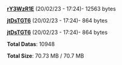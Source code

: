 [**rY3WzR1E**](/data/rY3WzR1E.txt) (20/02/23 - 17:24)- 12563 bytes

[**jtDsTGT6**](/data/jtDsTGT6.txt) (20/02/23 - 17:24)- 864 bytes

[**jtDsTGT6**](/data/jtDsTGT6.txt) (20/02/23 - 17:24)- 864 bytes

**Total Datas**: 10948

**Total Size**: 70.73 MB / 70.7 MB
